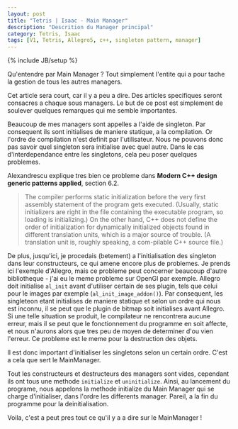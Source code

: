 ```yaml
---
layout: post
title: "Tetris | Isaac - Main Manager"
description: "Descrition du Manager principal"
category: Tetris, Isaac
tags: [V1, Tetris, Allegro5, c++, singleton pattern, manager]
---
```

{% include JB/setup %}

Qu'entendre par Main Manager ?
Tout simplement l'entite qui a pour tache la gestion de tous les autres managers.

Cet article sera court, car il y a peu a dire.
Des articles specifiques seront consacres a chaque sous managers. Le but de ce post est simplement de soulever quelques remarques qui me semble importantes.

Beaucoup de mes managers sont appelles a l'aide de singleton.
Par consequent ils sont initialises de maniere statique, a la compilation. Or l'ordre de compilation n'est definit par l'utilisateur. Nous ne pouvons donc pas savoir quel singleton sera initialise avec quel autre.
Dans le cas d'interdependance entre les singletons, cela peu poser quelques problemes.

Alexandrescu explique tres bien ce probleme dans __Modern C++ design generic patterns applied__, section 6.2.

> The compiler performs static initialization before the very first assembly statement of the program gets executed. (Usually, static initializers are right in the file containing the executable program, so loading is initializing.)
> On the other hand, C++ does not define the order of initialization for dynamically initialized objects found in different translation units, which is a major source of trouble. (A translation unit is, roughly speaking, a com-pilable C++ source file.)

De plus, jusqu'ici, je procedais (betement) a l'initialisation des singleton dans leur constructeurs, ce qui amene encore plus de problemes.
Je prends ici l'exemple d'Allegro, mais ce probleme peut concerner beaucoup d'autre bibliotheque - j'ai eu le meme probleme sur OpenGl par exemple.
Allegro doit initialise ``al_init`` avant d'utiliser certain de ses plugin, tels que celui pour le images par exemple (``al_init_image_addon()``). Par consequent, les singleteon etant initialises de maniere statique et selon un ordre qui nous est inconnu, il se peut que le plugin de bitmap soit initialises avant Allegro.
Si une telle situation se produit, le  compilateur ne rencontrera aucune erreur, mais il se peut que le fonctionnement du programme en soit affecte, et nous n'aurons alors que tres peu de moyen de determiner d'ou vien l'erreur.
Ce probleme est le meme pour la destruction des objets.

Il est donc important d'initialiser les singletons selon un certain ordre.
C'est a cela que sert le MainManager.

Tout les constructeurs et destructeurs des managers sont vides, cependant ils ont tous une methode ``initialize`` et ``uninitialize``. Ainsi, au lancement du programe, nous appelons la methode initialize du Main Manager qui se charge d'initialiser, dans l'ordre les differents manager. Pareil, a la fin du programme pour la deinitialisation.

Voila, c'est a peut pres tout ce qu'il y a a dire sur le MainManager !